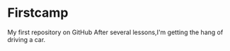 # Firstcamp
My first repository on GitHub
After several lessons,I'm getting the hang of driving a car.
